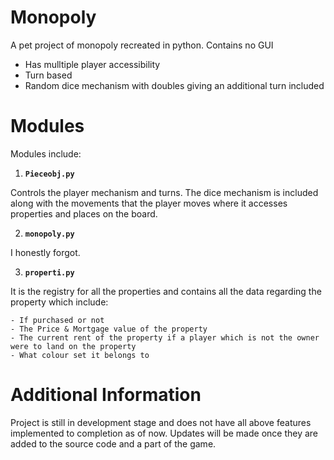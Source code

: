 # Monopoly

A pet project of monopoly recreated in python. Contains no GUI
- Has mulltiple player accessibility
- Turn based 
- Random dice mechanism with doubles giving an additional turn included

# Modules

Modules include: 

1. **`Pieceobj.py`**
 
Controls the player mechanism and turns. The dice mechanism is included along with the movements that the player moves where it accesses properties and places 
on the board.

2. **`monopoly.py`**

I honestly forgot.

3. **`properti.py`**

It is the registry for all the properties and contains all the data regarding the property which include:

    - If purchased or not
    - The Price & Mortgage value of the property
    - The current rent of the property if a player which is not the owner were to land on the property
    - What colour set it belongs to
    
# Additional Information

Project is still in development stage and does not have all above features implemented to completion as of now. Updates will be made once they are added to the 
source code and a part of the game. 
